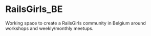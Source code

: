 RailsGirls_BE
=============

Working space to create a RailsGirls community in Belgium around workshops and weekly/monthly meetups.
